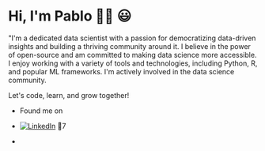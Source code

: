 # Hi, I'm Pablo 👋🏾 :smiley:


"I'm a dedicated data scientist with a passion for democratizing data-driven insights and building a thriving community around it. I believe in the power of open-source and am committed to making data science more accessible. I enjoy working with a variety of tools and technologies, including Python, R, and popular ML frameworks. I'm actively involved in the data science community.

Let's code, learn, and grow together!



- Found me on

- <a href="https://www.linkedin.com/in/pablo-alberto-duque-marin-426334155/"><img src="https://img.shields.io/badge/LinkedIn--_.svg?style=social&logo=linkedin" alt="LinkedIn"></a> 💼7
- 

